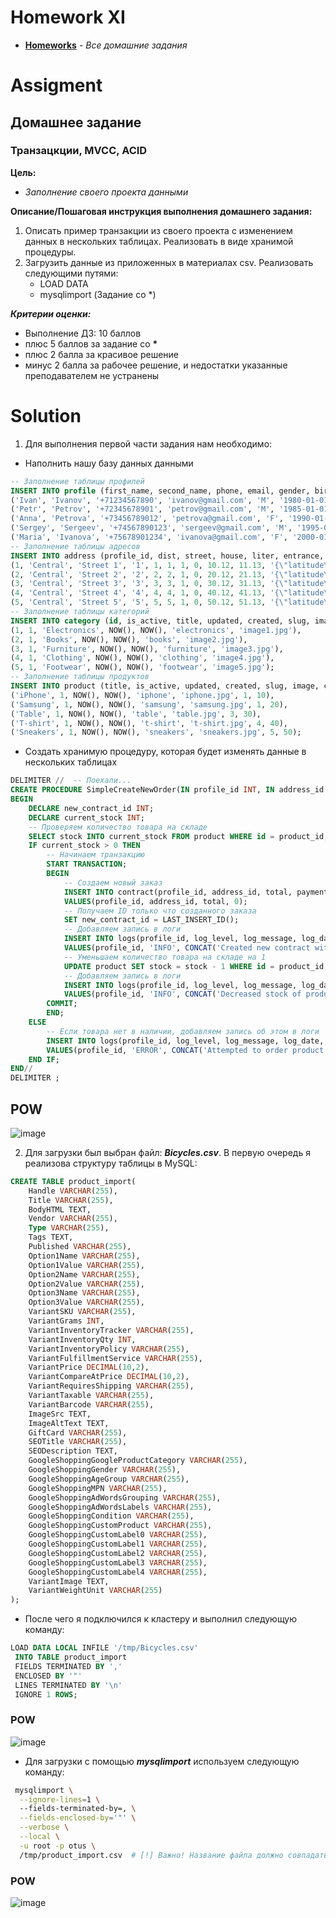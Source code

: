 # Homework XI
* **[Homeworks](/README.md)** - *Все домашние задания*
# Assigment
## Домашнее задание
### Транзацкции, MVCC, ACID

**Цель:**<br>
* *Заполнение своего проекта данными*

**Описание/Пошаговая инструкция выполнения домашнего задания:**
1. Описать пример транзакции из своего проекта с изменением данных в нескольких таблицах. Реализовать в виде хранимой процедуры.
2. Загрузить данные из приложенных в материалах csv. Реализовать следующими путями:
   * LOAD DATA
   * mysqlimport (Задание со *)

***Критерии оценки:***
* Выполнение ДЗ: 10 баллов
* плюс 5 баллов за задание со __*__
* плюс 2 балла за красивое решение
* минус 2 балла за рабочее решение, и недостатки указанные преподавателем не устранены

[//]: # (# Assessment)
[//]: # (![image]&#40;https://user-images.githubusercontent.com/37443340/227890091-022abddf-40b5-4b30-9026-981c53cc046d.png&#41;)
# Solution
1. Для выполнения первой части задания нам необходимо:
* Наполнить нашу базу данных данными
```sql
-- Заполнение таблицы профилей 
INSERT INTO profile (first_name, second_name, phone, email, gender, birthday, is_push_allow, is_superuser, is_staff) VALUES 
('Ivan', 'Ivanov', '+71234567890', 'ivanov@gmail.com', 'M', '1980-01-01 00:00:00', 1, 0, 0),
('Petr', 'Petrov', '+72345678901', 'petrov@gmail.com', 'M', '1985-01-01 00:00:00', 1, 0, 0),
('Anna', 'Petrova', '+73456789012', 'petrova@gmail.com', 'F', '1990-01-01 00:00:00', 1, 0, 0),
('Sergey', 'Sergeev', '+74567890123', 'sergeev@gmail.com', 'M', '1995-01-01 00:00:00', 1, 0, 0),
('Maria', 'Ivanova', '+75678901234', 'ivanova@gmail.com', 'F', '2000-01-01 00:00:00', 1, 0, 0);
-- Заполнение таблицы адресов
INSERT INTO address (profile_id, dist, street, house, liter, entrance, is_doorphone_exist, not_call_doorphone, latitude, longitude, geolocation) VALUES 
(1, 'Central', 'Street 1', '1', 1, 1, 1, 0, 10.12, 11.13, '{\"latitude\": 10.12, \"longitude\": 11.13}'),
(2, 'Central', 'Street 2', '2', 2, 2, 1, 0, 20.12, 21.13, '{\"latitude\": 20.12, \"longitude\": 21.13}'),
(3, 'Central', 'Street 3', '3', 3, 3, 1, 0, 30.12, 31.13, '{\"latitude\": 30.12, \"longitude\": 31.13}'),
(4, 'Central', 'Street 4', '4', 4, 4, 1, 0, 40.12, 41.13, '{\"latitude\": 40.12, \"longitude\": 41.13}'),
(5, 'Central', 'Street 5', '5', 5, 5, 1, 0, 50.12, 51.13, '{\"latitude\": 50.12, \"longitude\": 51.13}');
-- Заполнение таблицы категорий
INSERT INTO category (id, is_active, title, updated, created, slug, image) VALUES 
(1, 1, 'Electronics', NOW(), NOW(), 'electronics', 'image1.jpg'),
(2, 1, 'Books', NOW(), NOW(), 'books', 'image2.jpg'),
(3, 1, 'Furniture', NOW(), NOW(), 'furniture', 'image3.jpg'),
(4, 1, 'Clothing', NOW(), NOW(), 'clothing', 'image4.jpg'),
(5, 1, 'Footwear', NOW(), NOW(), 'footwear', 'image5.jpg');
-- Заполнение таблицы продуктов
INSERT INTO product (title, is_active, updated, created, slug, image, category_id, stock) VALUES 
('iPhone', 1, NOW(), NOW(), 'iphone', 'iphone.jpg', 1, 10),
('Samsung', 1, NOW(), NOW(), 'samsung', 'samsung.jpg', 1, 20),
('Table', 1, NOW(), NOW(), 'table', 'table.jpg', 3, 30),
('T-shirt', 1, NOW(), NOW(), 't-shirt', 't-shirt.jpg', 4, 40),
('Sneakers', 1, NOW(), NOW(), 'sneakers', 'sneakers.jpg', 5, 50);
```
* Создать хранимую процедуру, которая будет изменять данные в нескольких таблицах

```sql
DELIMITER //  -- Поехали...
CREATE PROCEDURE SimpleCreateNewOrder(IN profile_id INT, IN address_id INT, IN total DECIMAL(10, 2), IN product_id INT)
BEGIN
    DECLARE new_contract_id INT;
    DECLARE current_stock INT;
    -- Проверяем количество товара на складе
    SELECT stock INTO current_stock FROM product WHERE id = product_id;
    IF current_stock > 0 THEN
        -- Начинаем транзакцию
        START TRANSACTION;
        BEGIN
            -- Создаем новый заказ
            INSERT INTO contract(profile_id, address_id, total, payment_done)
            VALUES(profile_id, address_id, total, 0);
            -- Получаем ID только что созданного заказа
            SET new_contract_id = LAST_INSERT_ID();
            -- Добавляем запись в логи
            INSERT INTO logs(profile_id, log_level, log_message, log_date, operation_type, operation_table)
            VALUES(profile_id, 'INFO', CONCAT('Created new contract with id ', new_contract_id), NOW(), 'INSERT', 'contract');
            -- Уменьшаем количество товара на складе на 1
            UPDATE product SET stock = stock - 1 WHERE id = product_id;
            -- Добавляем запись в логи
            INSERT INTO logs(profile_id, log_level, log_message, log_date, operation_type, operation_table)
            VALUES(profile_id, 'INFO', CONCAT('Decreased stock of product with id ', product_id), NOW(), 'UPDATE', 'product');
        COMMIT;
        END;
    ELSE
        -- Если товара нет в наличии, добавляем запись об этом в логи
        INSERT INTO logs(profile_id, log_level, log_message, log_date, operation_type, operation_table)
        VALUES(profile_id, 'ERROR', CONCAT('Attempted to order product with id ', product_id, ' but it is out of stock'), NOW(), 'UPDATE', 'product');
    END IF;
END//
DELIMITER ;
```
## POW
![image](https://github.com/Futusio/secret-keeper/assets/76515078/aebfd98f-3b39-4959-92a5-42b15d1db566)

2. Для загрузки был выбран файл: **_Bicycles.csv_**. В первую очередь я реализова структуру таблицы в MySQL:
```sql
CREATE TABLE product_import(
    Handle VARCHAR(255),
    Title VARCHAR(255),
    BodyHTML TEXT,
    Vendor VARCHAR(255),
    Type VARCHAR(255),
    Tags TEXT,
    Published VARCHAR(255),
    Option1Name VARCHAR(255),
    Option1Value VARCHAR(255),
    Option2Name VARCHAR(255),
    Option2Value VARCHAR(255),
    Option3Name VARCHAR(255),
    Option3Value VARCHAR(255),
    VariantSKU VARCHAR(255),
    VariantGrams INT,
    VariantInventoryTracker VARCHAR(255),
    VariantInventoryQty INT,
    VariantInventoryPolicy VARCHAR(255),
    VariantFulfillmentService VARCHAR(255),
    VariantPrice DECIMAL(10,2),
    VariantCompareAtPrice DECIMAL(10,2),
    VariantRequiresShipping VARCHAR(255),
    VariantTaxable VARCHAR(255),
    VariantBarcode VARCHAR(255),
    ImageSrc TEXT,
    ImageAltText TEXT,
    GiftCard VARCHAR(255),
    SEOTitle VARCHAR(255),
    SEODescription TEXT,
    GoogleShoppingGoogleProductCategory VARCHAR(255),
    GoogleShoppingGender VARCHAR(255),
    GoogleShoppingAgeGroup VARCHAR(255),
    GoogleShoppingMPN VARCHAR(255),
    GoogleShoppingAdWordsGrouping VARCHAR(255),
    GoogleShoppingAdWordsLabels VARCHAR(255),
    GoogleShoppingCondition VARCHAR(255),
    GoogleShoppingCustomProduct VARCHAR(255),
    GoogleShoppingCustomLabel0 VARCHAR(255),
    GoogleShoppingCustomLabel1 VARCHAR(255),
    GoogleShoppingCustomLabel2 VARCHAR(255),
    GoogleShoppingCustomLabel3 VARCHAR(255),
    GoogleShoppingCustomLabel4 VARCHAR(255),
    VariantImage TEXT,
    VariantWeightUnit VARCHAR(255)
);
```
- После чего я подключился к кластеру и выполнил следующую команду:
```sql
LOAD DATA LOCAL INFILE '/tmp/Bicycles.csv' 
 INTO TABLE product_import 
 FIELDS TERMINATED BY ',' 
 ENCLOSED BY '"' 
 LINES TERMINATED BY '\n' 
 IGNORE 1 ROWS;
```
### POW
![image](https://github.com/Futusio/secret-keeper/assets/76515078/34f35861-a060-402b-b0a8-223998832e0a)
- Для загрузки с помощью **_mysqlimport_** используем следующую команду:
```bash
 mysqlimport \
  --ignore-lines=1 \ 
  --fields-terminated-by=, \
  --fields-enclosed-by='"' \
  --verbose \
  --local \
  -u root -p otus \
  /tmp/product_import.csv  # [!] Важно! Название файла должно совпадать с названием таблицы
```
### POW
![image](https://github.com/Futusio/secret-keeper/assets/76515078/e94cb82a-4cea-4cf8-ae4a-ec0651a94259)
